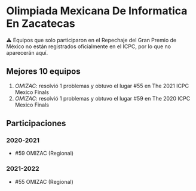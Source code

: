 # Olimpiada Mexicana De Informatica En Zacatecas

:warning: Equipos que solo participaron en el Repechaje del Gran Premio de México no están registrados oficialmente en el ICPC, por lo que no aparecerán aquí.

## Mejores 10 equipos

1. _OMIZAC_: resolvió 1 problemas y obtuvo el lugar #55 en The 2021 ICPC Mexico Finals
1. _OMIZAC_: resolvió 1 problemas y obtuvo el lugar #59 en The 2020 ICPC Mexico Finals

## Participaciones

### 2020-2021

- #59 OMIZAC (Regional)

### 2021-2022

- #55 OMIZAC (Regional)



